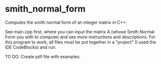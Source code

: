 # smith_normal_form
Computes the smith normal form of an integer matrix in C++.

See main.cpp first, where you can input the matrix A (whose Smith Normal Form you with to compute) and see more instructions and descriptions. For this program to work, all files must be put together in a "project" (I used the IDE CodeBlocks) and run.

TO DO: Create pdf file with examples.
